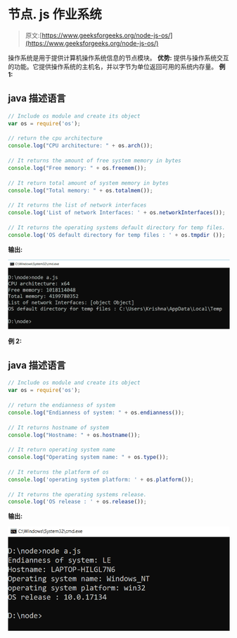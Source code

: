 # 节点. js 作业系统

> 原文:[https://www.geeksforgeeks.org/node-js-os/](https://www.geeksforgeeks.org/node-js-os/)

操作系统是用于提供计算机操作系统信息的节点模块。
**优势:**
提供与操作系统交互的功能。它提供操作系统的主机名，并以字节为单位返回可用的系统内存量。
**例 1:**

## java 描述语言

```js
// Include os module and create its object
var os = require('os');

// return the cpu architecture
console.log("CPU architecture: " + os.arch());

// It returns the amount of free system memory in bytes
console.log("Free memory: " + os.freemem());

// It return total amount of system memory in bytes
console.log("Total memory: " + os.totalmem());

// It returns the list of network interfaces
console.log('List of network Interfaces: ' + os.networkInterfaces());

// It returns the operating systems default directory for temp files.
console.log('OS default directory for temp files : ' + os.tmpdir ());
```

**输出:**

![](img/8a87b255562e3739ba0cd6595a81a6d0.png)

**例 2:**

## java 描述语言

```js
// Include os module and create its object
var os = require('os');

// return the endianness of system
console.log("Endianness of system: " + os.endianness());

// It returns hostname of system
console.log("Hostname: " + os.hostname());

// It return operating system name
console.log("Operating system name: " + os.type());

// It returns the platform of os
console.log('operating system platform: ' + os.platform());

// It returns the operating systems release.
console.log('OS release : ' + os.release());
```

**输出:**

![](img/9dcc66541cc2f346f2ebb3406dd8b17a.png)